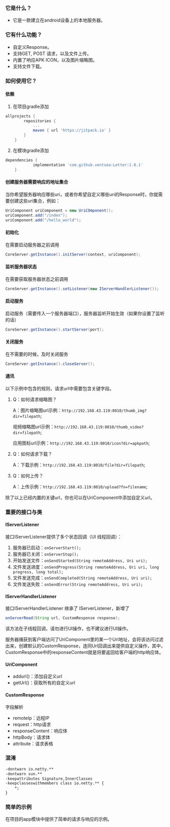 ### 它是什么？

- 它是一款建立在android设备上的本地服务器。

### 它有什么功能？

- 自定义Response。
- 支持GET, POST 请求，以及文件上传。
- 内置了响应APK ICON，以及图片缩略图。
- 支持文件下载。

### 如何使用它？

#### 依赖

1. 在项目gradle添加

```groovy
allprojects {
		repositories {
			...
			maven { url 'https://jitpack.io' }
		}
	}
```

2. 在模块gradle添加

```groovy
dependencies {
	        implementation 'com.github.ventsea:Letter:1.0.1'
	}
```

#### 创建服务器需要响应的地址集合

当你希望服务器响应哪些uri，或者你希望自定义哪些uri的Response时，你就需要创建这些uri集合，例如：

```java
UriComponent uriComponent = new UriCOmponent();
uriComponent.add("/index");
uriComponent.add("/hello_world");
```

#### 初始化

在需要启动服务器之前调用

```java
CoreServer.getInstance().initServer(context, uriComponent);
```

#### 监听服务器状态

在需要获取服务器状态之前调用

```java
CoreServer.getInstance().setListener(new IServerHandlerListener());
```

#### 启动服务

启动服务（需要传入一个服务器端口），服务器监听开始生效（如果你设置了监听的话）

```java
CoreServer.getInstance().startServer(port);
```

#### 关闭服务

在不需要的时候，及时关闭服务

```java
CoreServer.getInstance().closeServer();
```

#### 通讯

以下示例中包含的规则，请求url中需要包含关键字段。

1. Q：如何请求缩略图？

   A：图片缩略图url示例：`http://192.168.43.119:8010/thumb_img?dir=filepath`;

   ​	视频缩略图url示例：`http://192.168.43.119:8010/thumb_video?dir=filepath`;

   ​	应用图标url示例：`http://192.168.43.119:8010/icon?dir=apkpath`;

2. Q：如何请求下载？

   A：下载示例：`http://192.168.43.119:8010/file?dir=filepath`;

3. Q：如何上传？

   A：上传示例：`http://192.168.43.119:8010/upload?fn=filename`;

除了以上已经内置的关键url，你也可以在UriComponent中添加自定义url。

### 重要的接口与类

#### IServerListener

接口IServerListener提供了多个状态回调（UI 线程回调）：

1. 服务器已启动：```onServerStart();```
2. 服务器已关闭：```onServerStop();```
3. 开始发送文件：```onSendStarted(String remoteAddress, Uri uri);```
4. 文件发送进度：```onSendProgress(String remoteAddress, Uri uri, long progress, long total);```
5. 文件发送完成：```onSendCompleted(String remoteAddress, Uri uri);```
6. 文件发送失败：```onSendError(String remoteAddress, Uri uri);```

#### IServerHandlerListener

接口IServerHandlerListener 继承了 IServerListener，新增了

```java
onServerRead(String url, CustomResponse response);
```

该方法在子线程回调，请勿进行UI操作，也不建议进行UI操作。

服务器捕获到客户端访问了UriComponent里的某一个Url地址，会将该访问过滤出来，创建默认的CustomResponse，连同Url回调出来提供自定义操作，其中，CustomResponse中的responseContent就是将要返回给客户端的http响应体。

#### UriComponent

- addurl()：添加自定义url
- getUrl()：获取所有的自定义url

#### CustomResponse

字段解析

- remoteIp：远程IP
- request：http请求
- responseContent：响应体
- httpBody：请求体
- attribute：请求表格

### 混淆

```xml
-dontwarn io.netty.**
-dontwarn sun.**
-keepattributes Signature,InnerClasses
-keepclasseswithmembers class io.netty.** {
    *;
}
```

### 简单的示例

在项目的app模块中提供了简单的请求与响应的示例。


